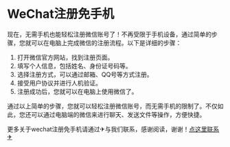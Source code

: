 # WeChat注册免手机

现在，无需手机也能轻松注册微信账号了！不再受限于手机设备，通过简单的步骤，您就可以在电脑上完成微信的注册流程。以下是详细的步骤：

1. 打开微信官方网站，找到注册页面。
2. 填写个人信息，包括姓名、身份证号码等。
3. 选择注册方式，可以通过邮箱、QQ号等方式注册。
4. 接受用户协议并进行人机验证。
5. 注册成功后，您就可以在电脑上使用微信了。

通过以上简单的步骤，您就可以轻松注册微信账号，而无需手机的限制了。不仅如此，您还可以通过电脑端的微信来进行聊天、发送文件等操作，方便快捷。

更多关于wechat注册免手机请通过✈与我们联系，感谢阅读，谢谢！[点这里联系✈](https://bbs.k02.cc)